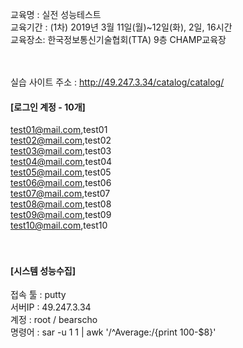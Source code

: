 교육명 : 실전 성능테스트  
교육기간 : (1차) 2019년 3월 11일(월)~12일(화), 2일, 16시간  
교육장소: 한국정보통신기술협회(TTA) 9층 CHAMP교육장  
<br>
<br>
  
  
실습 사이트 주소 : http://49.247.3.34/catalog/catalog/  
#### [로그인 계정 - 10개]  
test01@mail.com,test01  
test02@mail.com,test02  
test03@mail.com,test03  
test04@mail.com,test04  
test05@mail.com,test05  
test06@mail.com,test06  
test07@mail.com,test07  
test08@mail.com,test08  
test09@mail.com,test09  
test10@mail.com,test10    
<br><br>
#### [시스템 성능수집]
접속 툴 : putty  
서버IP : 49.247.3.34  
계정 : root / bearscho  
명령어 : sar -u 1 1 | awk '/^Average:/{print 100-$8}'  


